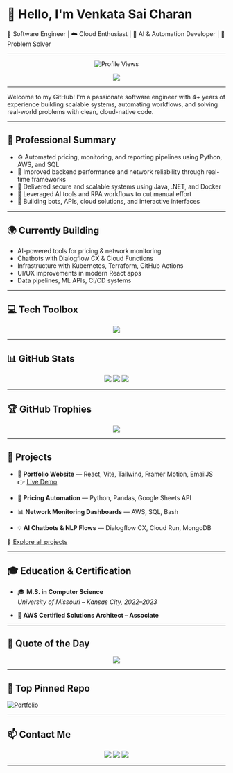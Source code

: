 # 👋 Hello, I'm Venkata Sai Charan

🎯 Software Engineer | ☁️ Cloud Enthusiast | 🧠 AI & Automation Developer | 🔧 Problem Solver

---

<p align="center">
  <img src="https://komarev.com/ghpvc/?username=saicharankarasala&label=Profile%20views&color=brightgreen&style=flat" alt="Profile Views"/>
</p>

<p align="center">
  <img src="https://readme-typing-svg.herokuapp.com?font=Fira+Code&weight=500&size=22&pause=1000&color=36BCF7&center=true&vCenter=true&width=600&lines=Automation+%26+AI+Developer;Fullstack+Cloud+Engineer;Code+that+Solves+Real+Problems"/>
</p>

---

Welcome to my GitHub! I'm a passionate software engineer with 4+ years of experience building scalable systems, automating workflows, and solving real-world problems with clean, cloud-native code.

---

## 💼 Professional Summary

- ⚙️ Automated pricing, monitoring, and reporting pipelines using Python, AWS, and SQL
- 🧩 Improved backend performance and network reliability through real-time frameworks
- 🔗 Delivered secure and scalable systems using Java, .NET, and Docker
- 🧠 Leveraged AI tools and RPA workflows to cut manual effort
- 🚀 Building bots, APIs, cloud solutions, and interactive interfaces

---

## 🌍 Currently Building

- AI-powered tools for pricing & network monitoring  
- Chatbots with Dialogflow CX & Cloud Functions  
- Infrastructure with Kubernetes, Terraform, GitHub Actions  
- UI/UX improvements in modern React apps  
- Data pipelines, ML APIs, CI/CD systems

---

## 💻 Tech Toolbox

<p align="center">
  <img src="https://skillicons.dev/icons?i=python,java,js,ts,c,cs,dotnet,html,css,tailwind,react,nextjs,redux,angular,express,nodejs,bash,linux,git,github,docker,kubernetes,aws,gcp,azure,vercel,netlify,jenkins,nginx,postgres,mysql,mongodb,dynamodb,sqlite,apache,socketio,flask,django,fastapi,jwt,vite,webpack,jira,figma,canva,photoshop,postman,graphql,vscode,pandas,numpy,matplotlib,opencv,heroku,powerbi,grafana,prometheus" />
</p>

---

## 📊 GitHub Stats

<p align="center">
  <img src="https://github-readme-stats.vercel.app/api?username=saicharankarasala&show_icons=true&theme=tokyonight&hide=issues" />
  <img src="https://github-readme-stats.vercel.app/api/top-langs/?username=saicharankarasala&layout=compact&theme=tokyonight" />
  <img src="https://streak-stats.demolab.com/?user=saicharankarasala&theme=tokyonight&hide_border=true" />
</p>

---

## 🏆 GitHub Trophies

<p align="center">
  <img src="https://github-profile-trophy.vercel.app/?username=saicharankarasala&theme=gruvbox&margin-w=8&title=Commits,Repositories,PullRequest,Stars" />
</p>

---

## 🚀 Projects

- 🎯 **Portfolio Website** — React, Vite, Tailwind, Framer Motion, EmailJS  
  👉 [Live Demo](https://www.venkatasaicharan.com)

- 🤖 **Pricing Automation** — Python, Pandas, Google Sheets API

- 📊 **Network Monitoring Dashboards** — AWS, SQL, Bash

- 💡 **AI Chatbots & NLP Flows** — Dialogflow CX, Cloud Run, MongoDB

🔗 [Explore all projects](https://www.venkatasaicharan.com)

---

## 🎓 Education & Certification

- 🎓 **M.S. in Computer Science**  
  *University of Missouri – Kansas City, 2022–2023*

- 📜 **AWS Certified Solutions Architect – Associate**

---

## 💬 Quote of the Day

<p align="center">
  <img src="https://quotes-github-readme.vercel.app/api?type=horizontal&theme=radical" />
</p>

---

## 📌 Top Pinned Repo

[![Portfolio](https://github-readme-stats.vercel.app/api/pin/?username=saicharankarasala&repo=Portfolio&theme=tokyonight)](https://github.com/saicharankarasala/Portfolio)

---

## 📫 Contact Me

<p align="center">
  <a href="https://linkedin.com/in/sai-charan-k-v"><img src="https://img.shields.io/badge/LinkedIn-%230077B5.svg?logo=linkedin&logoColor=white" /></a>
  <a href="mailto:kvscharan11@gmail.com"><img src="https://img.shields.io/badge/Email-D14836?logo=gmail&logoColor=white" /></a>
  <a href="https://www.venkatasaicharan.com"><img src="https://img.shields.io/badge/Portfolio-%23000000.svg?logo=vercel&logoColor=white" /></a>
</p>

---

<!-- Built with ❤️ by Venkata Sai Charan Karasala -->
